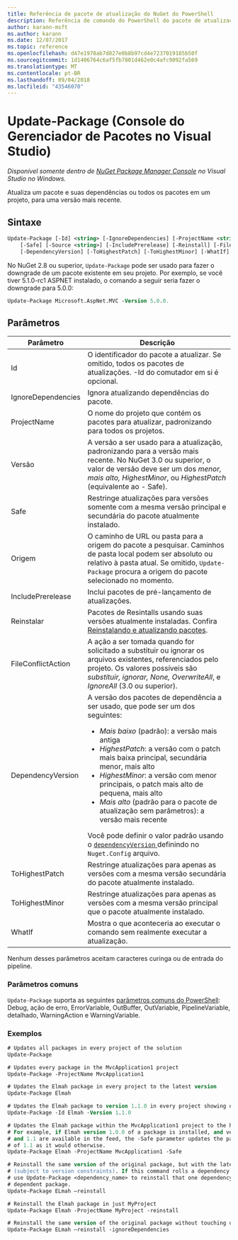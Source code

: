 ```yaml
---
title: Referência de pacote de atualização do NuGet do PowerShell
description: Referência de comando do PowerShell do pacote de atualização no Console do Gerenciador de pacotes NuGet no Visual Studio.
author: karann-msft
ms.author: karann
ms.date: 12/07/2017
ms.topic: reference
ms.openlocfilehash: d47e1978ab7d827e0b8b97cd4e7237019185b50f
ms.sourcegitcommit: 1d1406764c6af5fb7801d462e0c4afc9092fa569
ms.translationtype: MT
ms.contentlocale: pt-BR
ms.lasthandoff: 09/04/2018
ms.locfileid: "43546070"
---
```

# <a name="update-package-package-manager-console-in-visual-studio"></a>Update-Package (Console do Gerenciador de Pacotes no Visual Studio)

*Disponível somente dentro de [NuGet Package Manager Console](package-manager-console.md) no Visual Studio no Windows.*

Atualiza um pacote e suas dependências ou todos os pacotes em um projeto, para uma versão mais recente.

## <a name="syntax"></a>Sintaxe

```ps
Update-Package [-Id] <string> [-IgnoreDependencies] [-ProjectName <string>] [-Version <string>]
    [-Safe] [-Source <string>] [-IncludePrerelease] [-Reinstall] [-FileConflictAction]
    [-DependencyVersion] [-ToHighestPatch] [-ToHighestMinor] [-WhatIf] [<CommonParameters>]
```

No NuGet 2.8 ou superior, `Update-Package` pode ser usado para fazer o downgrade de um pacote existente em seu projeto. Por exemplo, se você tiver 5.1.0-rc1 ASPNET instalado, o comando a seguir seria fazer o downgrade para 5.0.0:

```ps
Update-Package Microsoft.AspNet.MVC -Version 5.0.0.
```

## <a name="parameters"></a>Parâmetros

|  Parâmetro | Descrição |
| --- | --- |
| Id | O identificador do pacote a atualizar. Se omitido, todos os pacotes de atualizações. -Id do comutador em si é opcional. |
| IgnoreDependencies | Ignora atualizando dependências do pacote. |
| ProjectName | O nome do projeto que contém os pacotes para atualizar, padronizando para todos os projetos. |
| Versão | A versão a ser usado para a atualização, padronizando para a versão mais recente. No NuGet 3.0 ou superior, o valor de versão deve ser um dos *menor, mais alto, HighestMinor*, ou *HighestPatch* (equivalente ao - Safe). |
| Safe | Restringe atualizações para versões somente com a mesma versão principal e secundária do pacote atualmente instalado. |
| Origem | O caminho de URL ou pasta para a origem do pacote a pesquisar. Caminhos de pasta local podem ser absoluto ou relativo à pasta atual. Se omitido, `Update-Package` procura a origem do pacote selecionado no momento. |
| IncludePrerelease | Inclui pacotes de pré-lançamento de atualizações. |
| Reinstalar | Pacotes de Resintalls usando suas versões atualmente instaladas. Confira [Reinstalando e atualizando pacotes](../consume-packages/reinstalling-and-updating-packages.md). |
| FileConflictAction | A ação a ser tomada quando for solicitado a substituir ou ignorar os arquivos existentes, referenciados pelo projeto. Os valores possíveis são *substituir, ignorar, None, OverwriteAll*, e *IgnoreAll* (3.0 ou superior). |
| DependencyVersion | A versão dos pacotes de dependência a ser usado, que pode ser um dos seguintes:<br/><ul><li>*Mais baixo* (padrão): a versão mais antiga</li><li>*HighestPatch*: a versão com o patch mais baixa principal, secundária menor, mais alto</li><li>*HighestMinor*: a versão com menor principais, o patch mais alto de pequena, mais alto</li><li>*Mais alto* (padrão para o pacote de atualização sem parâmetros): a versão mais recente</li></ul>Você pode definir o valor padrão usando o [ `dependencyVersion` ](../reference/nuget-config-file.md#config-section) definindo no `Nuget.Config` arquivo. |
| ToHighestPatch | Restringe atualizações para apenas as versões com a mesma versão secundária do pacote atualmente instalado. |
| ToHighestMinor | Restringe atualizações para apenas as versões com a mesma versão principal que o pacote atualmente instalado. |
| WhatIf | Mostra o que aconteceria ao executar o comando sem realmente executar a atualização. |

Nenhum desses parâmetros aceitam caracteres curinga ou de entrada do pipeline.

### <a name="common-parameters"></a>Parâmetros comuns

`Update-Package` suporta as seguintes [parâmetros comuns do PowerShell](http://go.microsoft.com/fwlink/?LinkID=113216): Debug, ação de erro, ErrorVariable, OutBuffer, OutVariable, PipelineVariable, detalhado, WarningAction e WarningVariable.

### <a name="examples"></a>Exemplos

```ps
# Updates all packages in every project of the solution
Update-Package

# Updates every package in the MvcApplication1 project
Update-Package -ProjectName MvcApplication1

# Updates the Elmah package in every project to the latest version
Update-Package Elmah

# Updates the Elmah package to version 1.1.0 in every project showing optional -Id usage
Update-Package -Id Elmah -Version 1.1.0

# Updates the Elmah package within the MvcApplication1 project to the highest "safe" version.
# For example, if Elmah version 1.0.0 of a package is installed, and versions 1.0.1, 1.0.2,
# and 1.1 are available in the feed, the -Safe parameter updates the package to 1.0.2 instead
# of 1.1 as it would otherwise.
Update-Package Elmah -ProjectName MvcApplication1 -Safe

# Reinstall the same version of the original package, but with the latest version of dependencies
# (subject to version constraints). If this command rolls a dependency back to an earlier version,
# use Update-Package <dependency_name> to reinstall that one dependency without affecting the
# dependent package.
Update-Package ELmah –reinstall 

# Reinstall the Elmah package in just MyProject
Update-Package Elmah -ProjectName MyProject -reinstall

# Reinstall the same version of the original package without touching dependencies.
Update-Package ELmah –reinstall -ignoreDependencies
```
